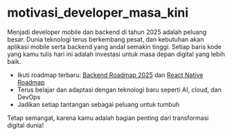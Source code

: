 # motivasi_developer_masa_kini

Menjadi developer mobile dan backend di tahun 2025 adalah peluang besar. Dunia teknologi terus berkembang pesat, dan kebutuhan akan aplikasi mobile serta backend yang andal semakin tinggi. Setiap baris kode yang kamu tulis hari ini adalah investasi untuk masa depan digital yang lebih baik.

- Ikuti roadmap terbaru: [Backend Roadmap 2025](https://roadmap.sh/backend) dan [React Native Roadmap](https://roadmap.sh/react-native)
- Terus belajar dan adaptasi dengan teknologi baru seperti AI, cloud, dan DevOps
- Jadikan setiap tantangan sebagai peluang untuk tumbuh

Tetap semangat, karena kamu adalah bagian penting dari transformasi digital dunia!
